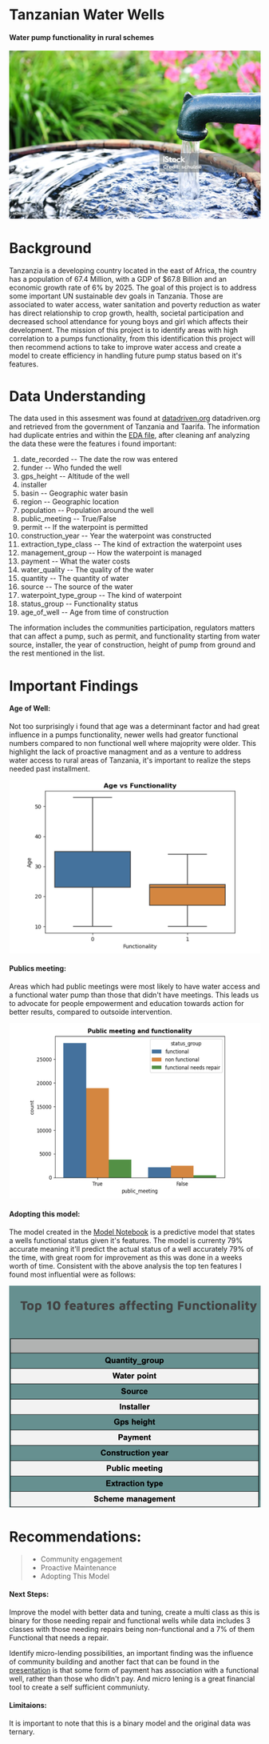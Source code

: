 # Tanzanian Water Wells
#### Water pump functionality in rural schemes

![](Images/waterpump.jpg)

# Background 
Tanzanzia is a developing country located in the east of Africa, the country has a population of 67.4 Million, with a GDP of $67.8 Billion  and an economic growth rate of 6% by 2025. The goal of this project is to address some important UN sustainable dev goals in Tanzania. Those are associated to water access, water sanitation and poverty reduction as water has direct relationship to crop growth, health, societal participation and decreased school attendance for young boys and girl which affects their development. The mission of this project is to identify areas with high correlation to a pumps functionality, from this identification this project will then recommend actions to take to improve water access and create a model to create efficiency in handling future pump status based on it's features.

# Data Understanding 
The data used in this assesment was found at [datadriven.org](https://www.drivendata.org/competitions/7/pump-it-up-data-mining-the-water-table/page/25/) datadriven.org and retrieved from the government of Tanzania and Taarifa. The information had duplicate entries and within the [EDA file](https://github.com/Danayt09/Tanzanian_Water_Wells/blob/main/EDA.ipynb), after cleaning anf analyzing the data these were the features i found important:

1. date_recorded -- The date the row was entered          
2. funder -- Who funded the well                 
3. gps_height -- Altitude of the well            
4. installer
5. basin -- Geographic water basin                  
6. region -- Geographic location                
7. population -- Population around the well        
8. public_meeting -- True/False                  
9. permit -- If the waterpoint is permitted              
10. construction_year -- Year the waterpoint was constructed     
11. extraction_type_class -- The kind of extraction the waterpoint uses
12. management_group -- How the waterpoint is managed     
13. payment -- What the water costs              
14. water_quality -- The quality of the water    
15. quantity  -- The quantity of water            
16. source  -- The source of the water                      
17. waterpoint_type_group -- The kind of waterpoint
18. status_group -- Functionality status           
19. age_of_well  -- Age from time of construction

The information includes the communities participation, regulators matters that can affect a pump, such as permit, and functionality starting from water source, installer, the year of construction, height of pump from ground and the rest mentioned in the list. 

# Important Findings 
#### Age of Well:
Not too surprisingly i found that age was a determinant factor and had great influence in a pumps functionality, newer wells had greator functional numbers compared to non functional well where majoprity were older. This highlight the lack of proactive managment and as a venture to address water access to rural areas of Tanzania, it's important to realize the steps needed past installment. 

![Functionality vs Age of Well](Images/Agevsfunctionality.ipng.jpeg.png)

#### Publics meeting:
Areas which had public meetings were most likely to have water access and a functional water pump than those that didn't have meetings. This leads us to advocate for people empowerment and education towards action for better results, compared to outsoide intervention. 

![Functionality vs Public Meetings](Images/Publicmeeting.png)

#### Adopting this model:
The model created in the [Model Notebook](https://github.com/Danayt09/Tanzanian_Water_Wells/blob/main/Final_Notebook.ipynb) is a predictive model that states a wells functional status given it's features. The model is currenty 79% accurate meaning it'll predict the actual status of a well accurately 79% of the time, with great room for improvement as this was done in a weeks worth of time. Consistent with the above analysis the top ten features I found most influential were as follows:

![Top 10 influential Features](Images/10features.png)

# Recommendations:

>- Community engagement
>- Proactive Maintenance
>- Adopting This Model 

#### Next Steps:
Improve the model with better data and tuning, create a multi class as this is binary for those needing repair and functional wells while data includes 3 classes with those needing repairs being non-functional and a 7% of them Functional that needs a repair. 

Identify micro-lending possibilities, an important finding was the influence of community building and another fact that can be found in the [presentation](https://github.com/Danayt09/Tanzanian_Water_Wells/blob/main/Tanzanian%20Water%20Wells.pdf) is that some form of payment has association with a functional well, rather than those who didn't pay. And micro lening is a great financial tool to create a self sufficient communiuty. 

#### Limitaions:

It is important to note that this is a binary model and the original data was ternary. 


